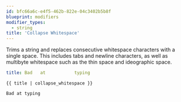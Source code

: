 ```yaml
---
id: bfc66a6c-e4f5-462b-822e-04c3402b5b8f
blueprint: modifiers
modifier_types:
  - string
title: 'Collapse Whitespace'
---
```

Trims a string and replaces consecutive whitespace characters with
a single space. This includes tabs and newline characters, as well as
multibyte whitespace such as the thin space and ideographic space.

```yaml
title: Bad   at           typing
```

```
{{ title | collapse_whitespace }}
```

```html
Bad at typing
```

